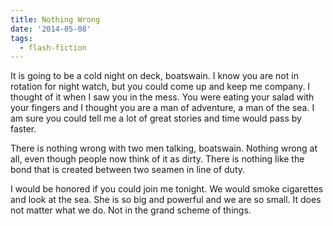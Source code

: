 ```yaml
---
title: Nothing Wrong
date: '2014-05-08'
tags:
  - flash-fiction
---
```


It is going to be a cold night on deck, boatswain. I know you are not in
rotation for night watch, but you could come up and keep me company. I thought
of it when I saw you in the mess. You were eating your salad with your fingers
and I thought you are a man of adventure, a man of the sea. I am sure you could
tell me a lot of great stories and time would pass by faster.

<!-- truncate -->

There is nothing wrong with two men talking, boatswain. Nothing wrong at all,
even though people now think of it as dirty. There is nothing like the bond that
is created between two seamen in line of duty.

I would be honored if you could join me tonight. We would smoke cigarettes and
look at the sea. She is so big and powerful and we are so small. It does not
matter what we do. Not in the grand scheme of things.
